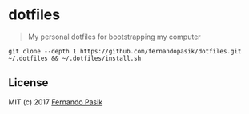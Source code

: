 # dotfiles

> My personal dotfiles for bootstrapping my computer

```shell
git clone --depth 1 https://github.com/fernandopasik/dotfiles.git ~/.dotfiles && ~/.dotfiles/install.sh
```

## License

MIT (c) 2017 [Fernando Pasik](https://fernandopasik.com)
